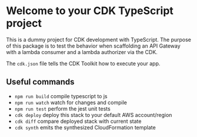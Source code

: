 # Welcome to your CDK TypeScript project

This is a dummy project for CDK development with TypeScript. The purpose of this package is to test the behavior when scaffolding an API Gateway with a lambda consumer and a lambda authorizer via the CDK.

The `cdk.json` file tells the CDK Toolkit how to execute your app.

## Useful commands

* `npm run build`   compile typescript to js
* `npm run watch`   watch for changes and compile
* `npm run test`    perform the jest unit tests
* `cdk deploy`      deploy this stack to your default AWS account/region
* `cdk diff`        compare deployed stack with current state
* `cdk synth`       emits the synthesized CloudFormation template
